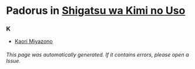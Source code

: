# Padorus in [Shigatsu wa Kimi no Uso](https://myanimelist.net/manga/37707/Shigatsu_wa_Kimi_no_Uso)

### K
* [Kaori Miyazono](https://github.com/shadow578/Project-Padoru/blob/master/table-of-contents/characters/KaoriMiyazono.md)

###### This page was automatically generated. If it contains errors, please open a Issue.
